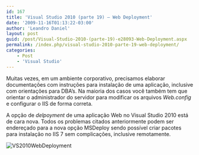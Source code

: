 ```yaml
---
id: 167
title: 'Visual Studio 2010 (parte 19) – Web Deployment'
date: '2009-11-16T01:13:22-03:00'
author: 'Leandro Daniel'
layout: post
guid: /post/Visual-Studio-2010-(parte-19)-e28093-Web-Deployment.aspx
permalink: /index.php/visual-studio-2010-parte-19-web-deployment/
categories:
    - Post
    - 'Visual Studio'
---
```


Muitas vezes, em um ambiente corporativo, precisamos elaborar documentações com instruções para instalação de uma aplicação, inclusive com orientações para DBA’s. Na maioria dos casos você também tem que orientar o administrador do servidor para modificar os arquivos *Web.config* e configurar o IIS de forma correta.

A opção de *delpoyment* de uma aplicação Web no Visual Studio 2010 está de cara nova. Todos os problemas citados anteriormente podem ser endereçado para a nova opção MSDeploy sendo possível criar pacotes para instalação no IIS 7 sem complicações, inclusive remotamente.

![VS2010WebDeployment](http://leandrodaniel.com/pics/WindowsLiveWriter/VisualStudio2010parte19WebDeployment/68AD51EB/VS2010WebDeployment.gif "VS2010WebDeployment")